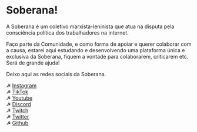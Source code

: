 # Soberana!

A Soberana é um coletivo marxista-leninista que atua na disputa pela consciência política dos trabalhadores na internet.

Faço parte da Comunidade, e como forma de apoiar e querer colaborar com a causa, estarei aqui estudando e desenvolvendo uma plataforma única e exclusiva da Soberana, fiquem a vontade para colaborarem, criticarem etc. Será de grande ajuda!

Deixo aqui as redes sociais da Soberana.

☭ [Instagram](https://www.instagram.com/soberana.tv/)  
☭ [TikTok](https://www.tiktok.com/@cortescanhotos)  
☭ [Youtube](https://www.youtube.com/channel/UC8tnKW-FN6LdvKazw5RmOOQ)  
☭ [Discord](https://discord.com/invite/BZxknXgryM)  
☭ [Twitch](https://www.twitch.tv/team/soberana)  
☭ [Twitter](https://twitter.com/Soberana_TV)  
☭ [Github](https://github.com/soberanatv)
